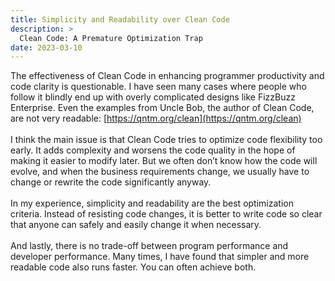```yaml
---
title: Simplicity and Readability over Clean Code 
description: >
  Clean Code: A Premature Optimization Trap
date: 2023-03-10
---
```


The effectiveness of Clean Code in enhancing programmer productivity and code clarity is questionable. I have seen many cases where people who follow it blindly end up with overly complicated designs like FizzBuzz Enterprise. Even the examples from Uncle Bob, the author of Clean Code, are not very readable: [https://qntm.org/clean](https://qntm.org/clean)
<br><br>
I think the main issue is that Clean Code tries to optimize code flexibility too early. It adds complexity and worsens the code quality in the hope of making it easier to modify later. But we often don’t know how the code will evolve, and when the business requirements change, we usually have to change or rewrite the code significantly anyway.
<br><br>
In my experience, simplicity and readability are the best optimization criteria. Instead of resisting code changes, it is better to write code so clear that anyone can safely and easily change it when necessary.
<br><br>
And lastly, there is no trade-off between program performance and developer performance. Many times, I have found that simpler and more readable code also runs faster. You can often achieve both.